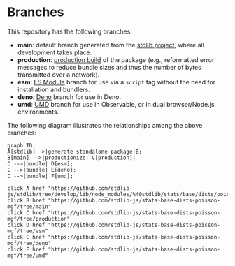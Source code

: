 <!--

@license Apache-2.0

Copyright (c) 2022 The Stdlib Authors.

Licensed under the Apache License, Version 2.0 (the "License");
you may not use this file except in compliance with the License.
You may obtain a copy of the License at

    http://www.apache.org/licenses/LICENSE-2.0

Unless required by applicable law or agreed to in writing, software
distributed under the License is distributed on an "AS IS" BASIS,
WITHOUT WARRANTIES OR CONDITIONS OF ANY KIND, either express or implied.
See the License for the specific language governing permissions and
limitations under the License.

-->

# Branches

This repository has the following branches:

-   **main**: default branch generated from the [stdlib project][stdlib-url], where all development takes place.
-   **production**: [production build][production-url] of the package (e.g., reformatted error messages to reduce bundle sizes and thus the number of bytes transmitted over a network).
-   **esm**: [ES Module][esm-url] branch for use via a `script` tag without the need for installation and bundlers.
-   **deno**: [Deno][deno-url] branch for use in Deno.
-   **umd**: [UMD][umd-url] branch for use in Observable, or in dual browser/Node.js environments.

The following diagram illustrates the relationships among the above branches:

```mermaid
graph TD;
A[stdlib]-->|generate standalone package|B;
B[main] -->|productionize| C[production];
C -->|bundle| D[esm];
C -->|bundle| E[deno];
C -->|bundle| F[umd];

click A href "https://github.com/stdlib-js/stdlib/tree/develop/lib/node_modules/%40stdlib/stats/base/dists/poisson/mgf"
click B href "https://github.com/stdlib-js/stats-base-dists-poisson-mgf/tree/main"
click C href "https://github.com/stdlib-js/stats-base-dists-poisson-mgf/tree/production"
click D href "https://github.com/stdlib-js/stats-base-dists-poisson-mgf/tree/esm"
click E href "https://github.com/stdlib-js/stats-base-dists-poisson-mgf/tree/deno"
click F href "https://github.com/stdlib-js/stats-base-dists-poisson-mgf/tree/umd"
```

[stdlib-url]: https://github.com/stdlib-js/stdlib/tree/develop/lib/node_modules/%40stdlib/stats/base/dists/poisson/mgf
[production-url]: https://github.com/stdlib-js/stats-base-dists-poisson-mgf/tree/production
[deno-url]: https://github.com/stdlib-js/stats-base-dists-poisson-mgf/tree/deno
[umd-url]: https://github.com/stdlib-js/stats-base-dists-poisson-mgf/tree/umd
[esm-url]: https://github.com/stdlib-js/stats-base-dists-poisson-mgf/tree/esm